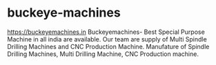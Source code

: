 # buckeye-machines
https://buckeyemachines.in
Buckeyemachines- Best Special Purpose Machine in all india are available. Our team are supply of Multi Spindle Drilling Machines and CNC Production Machine. Manufature of Spindle Drilling Machines, Multi Drilling Machine, CNC Production machine.
